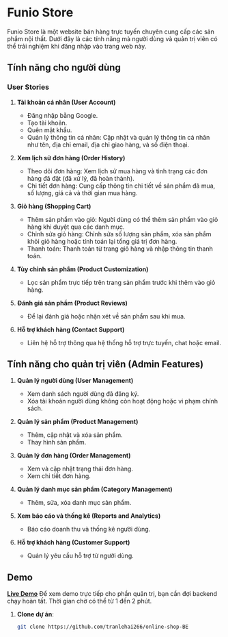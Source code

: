# Funio Store

Funio Store là một website bán hàng trực tuyến chuyên cung cấp các sản phẩm nội thất. Dưới đây là các tính năng mà người dùng và quản trị viên có thể trải nghiệm khi đăng nhập vào trang web này.

## Tính năng cho người dùng

### User Stories

1. **Tài khoản cá nhân (User Account)**
   - Đăng nhập bằng Google.
   - Tạo tài khoản.
   - Quên mật khẩu.
   - Quản lý thông tin cá nhân: Cập nhật và quản lý thông tin cá nhân như tên, địa chỉ email, địa chỉ giao hàng, và số điện thoại.

2. **Xem lịch sử đơn hàng (Order History)**
   - Theo dõi đơn hàng: Xem lịch sử mua hàng và tình trạng các đơn hàng đã đặt (đã xử lý, đã hoàn thành).
   - Chi tiết đơn hàng: Cung cấp thông tin chi tiết về sản phẩm đã mua, số lượng, giá cả và thời gian mua hàng.

3. **Giỏ hàng (Shopping Cart)**
   - Thêm sản phẩm vào giỏ: Người dùng có thể thêm sản phẩm vào giỏ hàng khi duyệt qua các danh mục.
   - Chỉnh sửa giỏ hàng: Chỉnh sửa số lượng sản phẩm, xóa sản phẩm khỏi giỏ hàng hoặc tính toán lại tổng giá trị đơn hàng.
   - Thanh toán: Thanh toán từ trang giỏ hàng và nhập thông tin thanh toán.

4. **Tùy chỉnh sản phẩm (Product Customization)**
   - Lọc sản phẩm trực tiếp trên trang sản phẩm trước khi thêm vào giỏ hàng.

5. **Đánh giá sản phẩm (Product Reviews)**
   - Để lại đánh giá hoặc nhận xét về sản phẩm sau khi mua.

6. **Hỗ trợ khách hàng (Contact Support)**
   - Liên hệ hỗ trợ thông qua hệ thống hỗ trợ trực tuyến, chat hoặc email.

## Tính năng cho quản trị viên (Admin Features)

1. **Quản lý người dùng (User Management)**
   - Xem danh sách người dùng đã đăng ký.
   - Xóa tài khoản người dùng không còn hoạt động hoặc vi phạm chính sách.

2. **Quản lý sản phẩm (Product Management)**
   - Thêm, cập nhật và xóa sản phẩm.
   - Thay hình sản phẩm.

3. **Quản lý đơn hàng (Order Management)**
   - Xem và cập nhật trạng thái đơn hàng.
   - Xem chi tiết đơn hàng.

4. **Quản lý danh mục sản phẩm (Category Management)**
   - Thêm, sửa, xóa danh mục sản phẩm.

5. **Xem báo cáo và thống kê (Reports and Analytics)**
   - Báo cáo doanh thu và thống kê người dùng.

6. **Hỗ trợ khách hàng (Customer Support)**
   - Quản lý yêu cầu hỗ trợ từ người dùng.

## **Demo**
[**Live Demo**](https://funio.netlify.app)
Để xem demo trực tiếp cho phần quản trị, bạn cần đợi backend chạy hoàn tất. Thời gian chờ có thể từ 1 đến 2 phút.


1. **Clone dự án**:

   ```bash
   git clone https://github.com/tranlehai266/online-shop-BE
